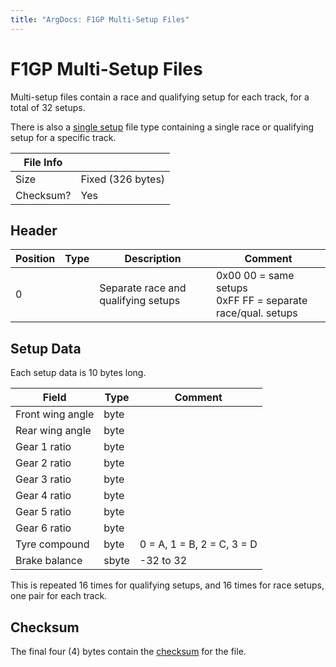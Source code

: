 ```yaml
---
title: "ArgDocs: F1GP Multi-Setup Files"
---
```


# F1GP Multi-Setup Files

Multi-setup files contain a race and qualifying setup for each track, for a total of 32 setups.

There is also a [single setup](/argdocs/file-formats/setups-single) file type containing
a single race or qualifying setup for a specific track.

<table class="table table-bordered table-striped table--tiny">
    <thead>
        <tr>
            <th>File Info</th>
            <th></th>
        </tr>
    </thead>
    <tbody>
        <tr>
            <td>Size</td>
            <td>Fixed (326 bytes)</td>
        </tr>
        <tr>
            <td>Checksum?</td>
            <td>Yes</td>
        </tr>
    </tbody>
</table>


## Header

<table class="table table-bordered table-striped table--small">
    <thead>
    <tr>
        <th class="text-right">Position</th>
        <th>Type</th>
        <th>Description</th>
        <th>Comment</th>
    </tr>
    </thead>
    <tbody>
    <tr>
        <td class="text-right">0</td>
        <td></td>
        <td>Separate race and qualifying setups</td>
        <td>0x00 00 = same setups<br>0xFF FF = separate race/qual. setups</td>
    </tr>
    </tbody>
</table>


## Setup Data

Each setup data is 10 bytes long.

<table class="table table-bordered table-striped table--small">
    <thead>
    <tr>
        <th>Field</th>
        <th>Type</th>
        <th>Comment</th>
    </tr>
    </thead>
    <tbody>
    <tr>
        <td>Front wing angle</td>
        <td>byte</td>
        <td></td>
    </tr>
    <tr>
        <td>Rear wing angle</td>
        <td>byte</td>
        <td></td>
    </tr>
    <tr>
        <td>Gear 1 ratio</td>
        <td>byte</td>
        <td></td>
    </tr>
    <tr>
        <td>Gear 2 ratio</td>
        <td>byte</td>
        <td></td>
    </tr>
    <tr>
        <td>Gear 3 ratio</td>
        <td>byte</td>
        <td></td>
    </tr>
    <tr>
        <td>Gear 4 ratio</td>
        <td>byte</td>
        <td></td>
    </tr>
    <tr>
        <td>Gear 5 ratio</td>
        <td>byte</td>
        <td></td>
    </tr>
    <tr>
        <td>Gear 6 ratio</td>
        <td>byte</td>
        <td></td>
    </tr>
    <tr>
        <td>Tyre compound</td>
        <td>byte</td>
        <td>0 = A, 1 = B, 2 = C, 3 = D</td>
    </tr>
    <tr>
        <td>Brake balance</td>
        <td>sbyte</td>
        <td>-32 to 32</td>
    </tr>
    </tbody>
</table>

This is repeated 16 times for qualifying setups, and 16 times for race setups, one pair for each track.


## Checksum

The final four (4) bytes contain
the [checksum](/argdocs/misc/checksum/) for the file.
